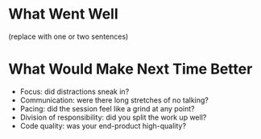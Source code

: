 # What Went Well
(replace with one or two sentences)

# What Would Make Next Time Better

- Focus: did distractions sneak in?
- Communication: were there long stretches of no talking?
- Pacing: did the session feel like a grind at any point?
- Division of responsibility: did you split the work up well?
- Code quality: was your end-product high-quality?

